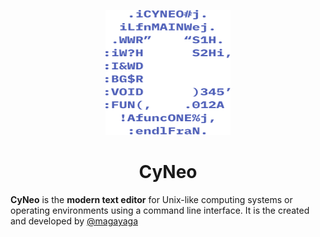 <p align="center">
  <a href="https://github.com/Magayaga/CyNeo">
    <img src=".github/assets/logo.svg" width="200" height="200">
  </a>
</p>

<h1 align="center">CyNeo</h1>

**CyNeo** is the **modern text editor** for Unix-like computing systems or operating environments using a command line interface. It is the created and developed by [@magayaga](https://github.com/Magayaga)

